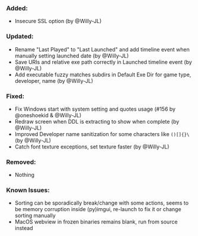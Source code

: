 ### Added:
- Insecure SSL option (by @Willy-JL)

### Updated:
- Rename "Last Played" to "Last Launched" and add timeline event when manually setting launched date (by @Willy-JL)
- Save URIs and relative exe path correctly in Launched timeline event (by @Willy-JL)
- Add executable fuzzy matches subdirs in Default Exe Dir for game type, developer, name (by @Willy-JL)

### Fixed:
- Fix Windows start with system setting and quotes usage (#156 by @oneshoekid & @Willy-JL)
- Redraw screen when DDL is extracting to show when complete (by @Willy-JL)
- Improved Developer name sanitization for some characters like `()[]{}\` (by @Willy-JL)
- Catch font texture exceptions, set texture faster (by @Willy-JL)

### Removed:
- Nothing

### Known Issues:
- Sorting can be sporadically break/change with some actions, seems to be memory corruption inside (py)imgui, re-launch to fix it or change sorting manually
- MacOS webview in frozen binaries remains blank, run from source instead

